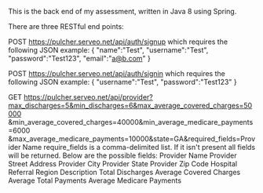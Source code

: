 This is the back end of my assessment, written in Java 8 using Spring.

There are three RESTful end points:

POST https://pulcher.serveo.net/api/auth/signup
which requires the following JSON example:
{
	"name":"Test",
	"username":"Test",
	"password":"Test123",
	"email":"a@b.com"
}

POST https://pulcher.serveo.net/api/auth/signin
which requires the following JSON example:
{
	"username":"Test",
	"password":"Test123"
}

GET https://pulcher.serveo.net/api/provider?max_discharges=5&min_discharges=6&max_average_covered_charges=50000
&min_average_covered_charges=40000&min_average_medicare_payments=6000
&max_average_medicare_payments=10000&state=GA&required_fields=Provider Name
require_fields is a comma-delimited list. If it isn't present all fields will be returned. Below are the possible fields:
Provider Name
Provider Street Address
Provider City
Provider State
Provider Zip Code
Hospital Referral Region Description
Total Discharges
Average Covered Charges
Average Total Payments
Average Medicare Payments
